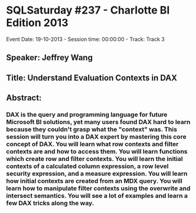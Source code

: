 # SQLSaturday #237 - Charlotte BI Edition 2013
Event Date: 19-10-2013 - Session time: 00:00:00 - Track: Track 3
## Speaker: Jeffrey Wang
## Title: Understand Evaluation Contexts in DAX
## Abstract:
### DAX is the query and programming language for future Microsoft BI solutions, yet many users found DAX hard to learn because they couldn't grasp what the "context" was. This session will turn you into a DAX expert by mastering this core concept of DAX. You will learn what row contexts and filter contexts are and how to access them. You will learn functions which create row and filter contexts. You will learn the initial contexts of a calculated column expression, a row level security expression, and a measure expression. You will learn how initial contexts are created from an MDX query. You will learn how to manipulate filter contexts using the overwrite and intersect semantics. You will see a lot of examples and learn a few DAX tricks along the way.
